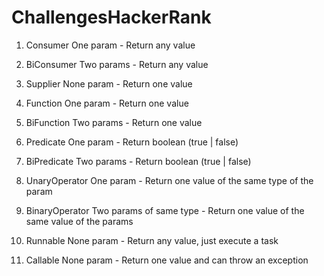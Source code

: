 # ChallengesHackerRank

1. Consumer
One param - Return any value

2. BiConsumer
Two params - Return any value

3. Supplier
None param - Return one value

4. Function
One param - Return one value

5. BiFunction
Two params - Return one value

6. Predicate
One param - Return boolean (true | false)

7. BiPredicate
Two params - Return boolean (true | false)

8. UnaryOperator
One param - Return one value of the same type of the param

9. BinaryOperator
Two params of same type - Return one value of the same value of the params

10. Runnable
None param - Return any value, just execute a task

11. Callable
None param - Return one value and can throw an exception